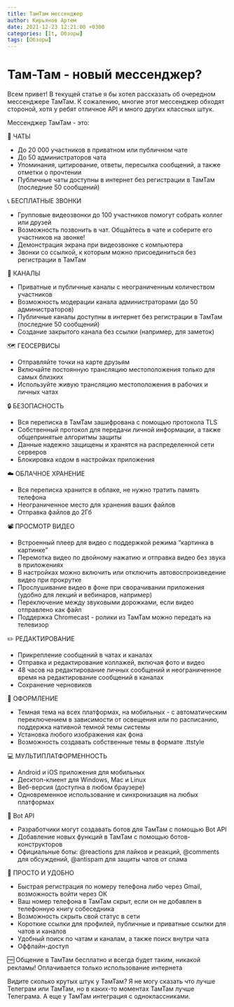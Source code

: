 ```yaml
---
title: ТамТам мессенджер
author: Кирьянов Артем
date: 2021-12-23 12:21:00 +0300
categories: [It, Обзоры]
tags: [Обзоры]
---
```


# Там-Там - новый мессенджер?

Всем привет! В текущей статье я бы хотел рассказать об очередном мессенджере ТамТам. К сожалению, многие этот мессенджер обходят стороной, хотя у ребят отличное API и много других классных штук.

Мессенджер ТамТам - это:

💬 ЧАТЫ
- До 20 000 участников в приватном или публичном чате
- До 50 администраторов чата
- Упоминания, цитирование, ответы, пересылка сообщений, а также отметки о прочтении
- Публичные чаты доступны в интернет без регистрации в ТамТам (последние 50 сообщений)

📞 БЕСПЛАТНЫЕ ЗВОНКИ
- Групповые видеозвонки до 100 участников помогут собрать коллег или друзей
- Возможность позвонить в чат. Общайтесь в чате и соберите его участников на звонке!
- Демонстрация экрана при видеозвонке с компьютера
- Звонки со ссылкой, к которым можно присоединиться без регистрации в ТамТам

📢 КАНАЛЫ
- Приватные и публичные каналы с неограниченным количеством участников
- Возможность модерации канала администраторами (до 50 администраторов)
- Публичные каналы доступны в интернет без регистрации в ТамТам (последние 50 сообщений)
- Создание закрытого канала без ссылки (например, для заметок)

🗺️ ГЕОСЕРВИСЫ
- Отправляйте точки на карте друзьям 
- Включайте постоянную трансляцию местоположения только для самых близких
- Используйте живую трансляцию местоположения в рабочих и личных чатах

🔒 БЕЗОПАСНОСТЬ
- Вся переписка в ТамТам зашифрована с помощью протокола TLS
- Собственный протокол для передачи личной информации, а также общепринятые алгоритмы защиты
- Данные надежно защищены и хранятся на распределенной сети серверов
- Блокировка кодом в настройках приложения

☁️ ОБЛАЧНОЕ ХРАНЕНИЕ
- Вся переписка хранится в облаке, не нужно тратить память телефона 
- Неограниченное место для хранения ваших файлов
- Отправка файлов до 2Гб

📽️ ПРОСМОТР ВИДЕО
- Встроенный плеер для видео с поддержкой режима “картинка в картинке”
- Перемотка видео по двойному нажатию и отправка видео без звука в приложениях
- В настройках можно включить или отключить автовоспроизведение видео при прокрутке
- Прослушивание видео в фоне при сворачивании приложения (удобно для лекций и вебинаров, например)
- Переключение между звуковыми дорожками, если видео отправлено как файл
- Поддержка Chromecast - ролики из ТамТам можно передать на телевизор

✏️ РЕДАКТИРОВАНИЕ
- Прикрепление сообщений в чатах и каналах
- Отправка и редактирование коллажей, включая фото и видео
- 48 часов на редактирование личных сообщений и неограниченное время на редактирование сообщений в каналах
- Сохранение черновиков

🌚 ОФОРМЛЕНИЕ 
- Темная тема на всех платформах, на мобильных - с автоматическим переключением в зависимости от освещения или по расписанию, поддержка нативной темной темы системы
- Установка любого изображения как фона
- Возможность создавать собственные темы в формате .ttstyle

💻 МУЛЬТИПЛАТФОРМЕННОСТЬ
- Android и iOS приложения для мобильных
- Десктоп-клиент для Windows, Mac и Linux
- Веб-версия (доступна в любом браузере)
- Одновременное использование и синхронизация на любых платформах

🤖 Bot API
- Разработчики могут создавать ботов для ТамТам с помощью Bot API 
- Добавление новых функций в ТамТам с помощью ботов-конструкторов 
- Официальные боты: @reactions для лайков и реакций, @comments для обсуждений, @antispam для защиты чатов от спама

🙂 ПРОСТО И УДОБНО
- Быстрая регистрация по номеру телефона либо через Gmail, возможность войти через ОК
- Ваш номер телефона в ТамТам скрыт, если он не добавлен в телефонную книгу собеседника
- Возможность скрыть свой статус в сети
- Короткие ссылки для профилей, публичные и приватные ссылки для чатов и каналов
- Удобный поиск по чатам и каналам, а также поиск внутри чата
- Оффлайн-доступ

🆓 Общение в ТамТам бесплатно и всегда будет таким, никакой рекламы! Оплачивается только использование интернета

Видите сколько крутых штук у ТамТам? Я не могу сказать что лучше Телеграм или ТамТам, но в каких-то моментах ТамТам лучше Телеграма. А еще у ТамТам интеграция с одноклассниками. 